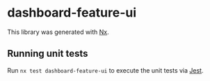 # dashboard-feature-ui

This library was generated with [Nx](https://nx.dev).

## Running unit tests

Run `nx test dashboard-feature-ui` to execute the unit tests via [Jest](https://jestjs.io).

